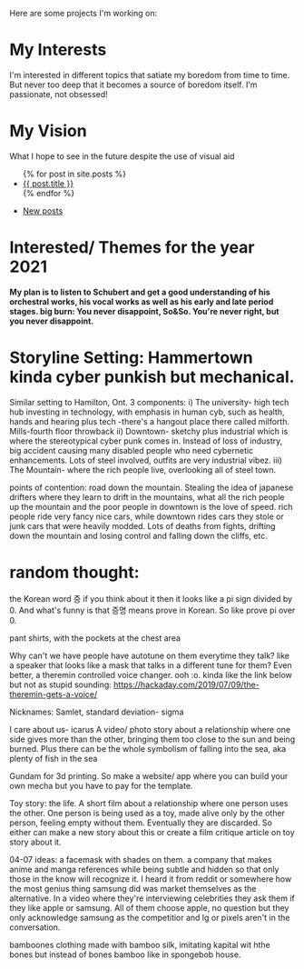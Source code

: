 Here are some projects I'm working on:

# My Interests

I'm interested in different topics that satiate my boredom from time to time. But never too deep that it becomes a source of boredom itself. I'm passionate, not obsessed!

# My Vision

What I hope to see in the future despite the use of visual aid

<ul>
  {% for post in site.posts %}
  <li>
      <a href="{{ post.url }}">{{ post.title }}</a>
  </li>
  {% endfor %}
</ul>
  
<ul>
  <li><a href ="https://saamantics.github.io/Igor-without-the-hard-r/_posts">New posts</a></li>
</ul>

# Interested/ Themes for the year 2021
<b>
  My plan is to listen to Schubert and get a good understanding of his orchestral works, his vocal works as well as his early and late period stages.
</b>

<b>
  big burn: You never disappoint, So&So. You're never right, but you never disappoint.
</b>

# Storyline Setting: Hammertown kinda cyber punkish but mechanical.
Similar setting to Hamilton, Ont.
3 components: 
i) The university- high tech hub investing in technology, with emphasis in human cyb, such as health, hands and hearing plus tech
-there's a hangout place there called milforth. Mills-fourth floor throwback
ii) Downtown- sketchy plus industrial which is where the stereotypical cyber punk comes in. Instead of loss of industry, big accident causing many disabled people who need cybernetic enhancements. Lots of steel involved, outfits are very industrial vibez.
iii) The Mountain- where the rich people live, overlooking all of steel town.


points of contention: road down the mountain. Stealing the idea of japanese drifters where they learn to drift in the mountains, what all the rich people up the mountain and the poor people in downtown is the love of speed. rich people ride very fancy nice cars, while downtown rides cars they stole or junk cars that were heavily modded.
Lots of deaths from fights, drifting down the mountain and losing control and falling down the cliffs, etc.

# random thought: 
the Korean word 증 if you think about it then it looks like a pi sign divided by 0. And what's funny is that 증명 means prove in Korean. So like prove pi over 0. 

pant shirts, with the pockets at the chest area

Why can't we have people have autotune on them everytime they talk? like a speaker that looks like a mask that talks in a different tune for them?
Even better, a theremin controlled voice changer. ooh :o.
kinda like the link below but not as stupid sounding:
https://hackaday.com/2019/07/09/the-theremin-gets-a-voice/

Nicknames: Samlet, standard deviation- sigma

I care about us- icarus
A video/ photo story about a relationship where one side gives more than the other, bringing them too close to the sun and being burned. Plus there can be the whole symbolism of falling into the sea, aka plenty of fish in the sea

Gundam for 3d printing. So make a website/ app where you can build your own mecha but you have to pay for the template.

Toy story: the life. A short film about a relationship where one person uses the other. One person is being used as a toy, made alive only by the other person, feeling empty without them. Eventually they are discarded. So either can make a new story about this or create a film critique article on toy story about it.

04-07 ideas: a facemask with shades on them.
a company that makes anime and manga references while being subtle and hidden so that only those in the know will recognize it.
I heard it from reddit or somewhere how the most genius thing samsung did was market themselves as the alternative. In a video where they're interviewing celebrities they ask them if they like apple or samsung. All of them choose apple, no question but they only acknowledge samsung as the competitior and lg or pixels aren't in the conversation.

bamboones
clothing made with bamboo silk, imitating kapital wit hthe bones but instead of bones bamboo like in spongebob house.
